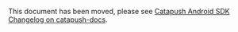 
This document has been moved, please see [Catapush Android SDK Changelog on catapush-docs](https://github.com/Catapush/catapush-docs/blob/master/AndroidSDK/CHANGELOG_ANDROID_SDK.md).